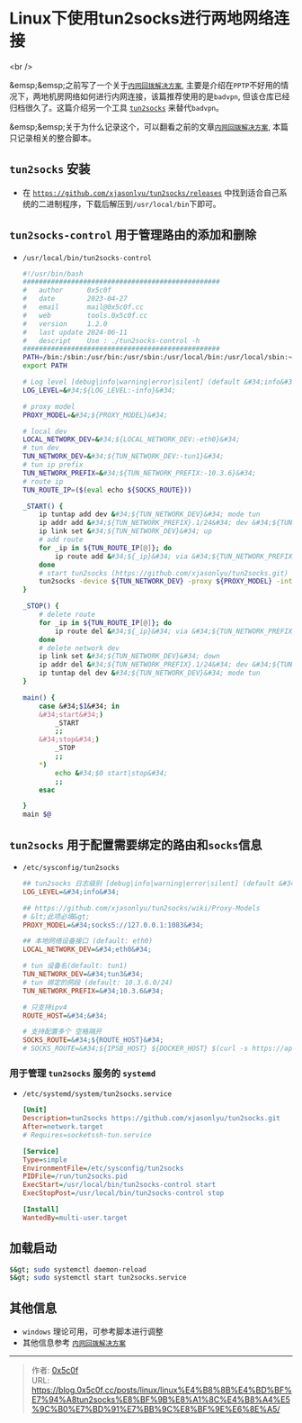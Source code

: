 # Linux下使用tun2socks进行两地网络连接


&lt;br /&gt;

&amp;emsp;&amp;emsp;之前写了一个关于[`内网回拨解决方案`](https://blog.0x5c0f.cc/posts/linux/%E5%86%85%E7%BD%91%E5%9B%9E%E6%8B%A8%E6%96%B9%E6%A1%88), 主要是介绍在`PPTP`不好用的情况下，两地机房网络如何进行内网连接，该篇推荐使用的是`badvpn`, 但该仓库已经归档很久了。这篇介绍另一个工具 [`tun2socks`](https://github.com/xjasonlyu/tun2socks) 来替代`badvpn`。

&amp;emsp;&amp;emsp;关于为什么记录这个，可以翻看之前的文章[`内网回拨解决方案`](https://blog.0x5c0f.cc/posts/linux/%E5%86%85%E7%BD%91%E5%9B%9E%E6%8B%A8%E6%96%B9%E6%A1%88), 本篇只记录相关的整合脚本。

## `tun2socks` 安装
- 在 [`https://github.com/xjasonlyu/tun2socks/releases`](https://github.com/xjasonlyu/tun2socks/releases) 中找到适合自己系统的二进制程序，下载后解压到`/usr/local/bin`下即可。

## `tun2socks-control` 用于管理路由的添加和删除  
- `/usr/local/bin/tun2socks-control`
    ```bash
    #!/usr/bin/bash
    ################################################# 
    #   author      0x5c0f 
    #   date        2023-04-27 
    #   email       mail@0x5c0f.cc 
    #   web         tools.0x5c0f.cc 
    #   version     1.2.0
    #   last update 2024-06-11
    #   descript    Use : ./tun2socks-control -h
    ################################################# 
    PATH=/bin:/sbin:/usr/bin:/usr/sbin:/usr/local/bin:/usr/local/sbin:~/bin
    export PATH

    # Log level [debug|info|warning|error|silent] (default &#34;info&#34;)
    LOG_LEVEL=&#34;${LOG_LEVEL:-info}&#34;

    # proxy model
    PROXY_MODEL=&#34;${PROXY_MODEL}&#34;

    # local dev
    LOCAL_NETWORK_DEV=&#34;${LOCAL_NETWORK_DEV:-eth0}&#34;
    # tun dev
    TUN_NETWORK_DEV=&#34;${TUN_NETWORK_DEV:-tun1}&#34;
    # tun ip prefix
    TUN_NETWORK_PREFIX=&#34;${TUN_NETWORK_PREFIX:-10.3.6}&#34;
    # route ip
    TUN_ROUTE_IP=($(eval echo ${SOCKS_ROUTE}))

    _START() {
        ip tuntap add dev &#34;${TUN_NETWORK_DEV}&#34; mode tun
        ip addr add &#34;${TUN_NETWORK_PREFIX}.1/24&#34; dev &#34;${TUN_NETWORK_DEV}&#34;
        ip link set &#34;${TUN_NETWORK_DEV}&#34; up
        # add route
        for _ip in ${TUN_ROUTE_IP[@]}; do
            ip route add &#34;${_ip}&#34; via &#34;${TUN_NETWORK_PREFIX}.2&#34;
        done
        # start tun2socks (https://github.com/xjasonlyu/tun2socks.git)
        tun2socks -device ${TUN_NETWORK_DEV} -proxy ${PROXY_MODEL} -interface ${LOCAL_NETWORK_DEV} -loglevel ${LOG_LEVEL}
    }

    _STOP() {
        # delete route
        for _ip in ${TUN_ROUTE_IP[@]}; do
            ip route del &#34;${_ip}&#34; via &#34;${TUN_NETWORK_PREFIX}.2&#34;
        done
        # delete network dev
        ip link set &#34;${TUN_NETWORK_DEV}&#34; down
        ip addr del &#34;${TUN_NETWORK_PREFIX}.1/24&#34; dev &#34;${TUN_NETWORK_DEV}&#34;
        ip tuntap del dev &#34;${TUN_NETWORK_DEV}&#34; mode tun
    }

    main() {
        case &#34;$1&#34; in
        &#34;start&#34;)
            _START
            ;;
        &#34;stop&#34;)
            _STOP
            ;;
        *)
            echo &#34;$0 start|stop&#34;
            ;;
        esac

    }
    main $@
    ```

## `tun2socks` 用于配置需要绑定的路由和`socks`信息
- `/etc/sysconfig/tun2socks`
    ```ini
    ## tun2socks 日志级别 [debug|info|warning|error|silent] (default &#34;info&#34;)
    LOG_LEVEL=&#34;info&#34;

    ## https://github.com/xjasonlyu/tun2socks/wiki/Proxy-Models
    # &lt;此项必填&gt; 
    PROXY_MODEL=&#34;socks5://127.0.0.1:1083&#34;

    ## 本地网络设备接口 (default: eth0)
    LOCAL_NETWORK_DEV=&#34;eth0&#34;

    # tun 设备名(default: tun1)
    TUN_NETWORK_DEV=&#34;tun3&#34;
    # tun 绑定的网段 (default: 10.3.6.0/24)
    TUN_NETWORK_PREFIX=&#34;10.3.6&#34;

    # 只支持ipv4 
    ROUTE_HOST=&#34;&#34;

    # 支持配置多个 空格隔开   
    SOCKS_ROUTE=&#34;${ROUTE_HOST}&#34;
    # SOCKS_ROUTE=&#34;${IPSB_HOST} ${DOCKER_HOST} $(curl -s https://api.github.com/meta | jq -r &#39;[.web[] | select(contains(\&#34;:\&#34;) | not)] | join(\&#34; \&#34;)&#39;)&#34;
    ```

### 用于管理 `tun2socks` 服务的 `systemd`
 - `/etc/systemd/system/tun2socks.service`
    ```ini
    [Unit]
    Description=tun2socks https://github.com/xjasonlyu/tun2socks.git
    After=network.target
    # Requires=socketssh-tun.service

    [Service]
    Type=simple
    EnvironmentFile=/etc/sysconfig/tun2socks
    PIDFile=/run/tun2socks.pid
    ExecStart=/usr/local/bin/tun2socks-control start
    ExecStopPost=/usr/local/bin/tun2socks-control stop

    [Install]
    WantedBy=multi-user.target
    ```

## 加载启动
```bash
$&gt; sudo systemctl daemon-reload 
$&gt; sudo systemctl start tun2socks.service
```

## 其他信息
- `windows` 理论可用，可参考脚本进行调整
- 其他信息参考 [`内网回拨解决方案`](https://blog.0x5c0f.cc/posts/linux/%E5%86%85%E7%BD%91%E5%9B%9E%E6%8B%A8%E6%96%B9%E6%A1%88) 


---

> 作者: [0x5c0f](https://blog.0x5c0f.cc)  
> URL: https://blog.0x5c0f.cc/posts/linux/linux%E4%B8%8B%E4%BD%BF%E7%94%A8tun2socks%E8%BF%9B%E8%A1%8C%E4%B8%A4%E5%9C%B0%E7%BD%91%E7%BB%9C%E8%BF%9E%E6%8E%A5/  

